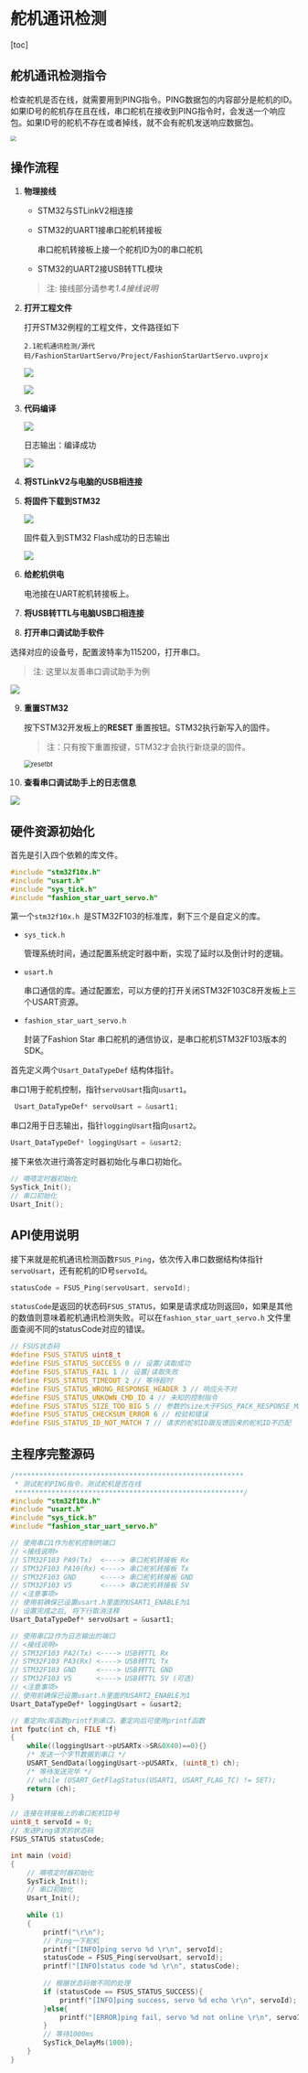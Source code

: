 # 舵机通讯检测



[toc]

## 舵机通讯检测指令

检查舵机是否在线，就需要用到PING指令。PING数据包的内容部分是舵机的ID。如果ID号的舵机存在且在线，串口舵机在接收到PING指令时，会发送一个响应包。如果ID号的舵机不存在或者掉线，就不会有舵机发送响应数据包。

<img src="./image/4.png" style="zoom:60%;" />



## 操作流程

1. **物理接线**

   * STM32与STLinkV2相连接

   * STM32的UART1接串口舵机转接板

     串口舵机转接板上接一个舵机ID为0的串口舵机

   * STM32的UART2接USB转TTL模块

   >  注: 接线部分请参考*1.4接线说明*

   

2. **打开工程文件**

   打开STM32例程的工程文件，文件路径如下

    `2.1舵机通讯检测/源代码/FashionStarUartServo/Project/FashionStarUartServo.uvprojx`

   <img src="./image/open-project.png" style="zoom:100%;" />

   ![](./image/main.png)

   

3. **代码编译**

   ![](./image/compile.png)

   日志输出：编译成功

   ![](./image/compile-success.png)

   

4. **将STLinkV2与电脑的USB相连接**

  

5. **将固件下载到STM32**

   ![](./image/download.png)

   

   固件载入到STM32 Flash成功的日志输出

   ![](./image/flash-load-finished.png)

   

6. **给舵机供电** 

   电池接在UART舵机转接板上。

   

7. **将USB转TTL与电脑USB口相连接**

  

8. **打开串口调试助手软件**

  选择对应的设备号，配置波特率为115200，打开串口。

  > 注: 这里以友善串口调试助手为例

  ![](./image/serial-config.png)

  

9. **重置STM32**

   按下STM32开发板上的**RESET** 重置按钮。STM32执行新写入的固件。

   > 注：只有按下重置按键，STM32才会执行新烧录的固件。

   <img src="image/resetbt.png" alt="resetbt" style="zoom:80%;" />

   

10. **查看串口调试助手上的日志信息**

  ![](./image/serial-logging.png)

  

## 硬件资源初始化

首先是引入四个依赖的库文件。

```c
#include "stm32f10x.h" 
#include "usart.h"
#include "sys_tick.h"
#include "fashion_star_uart_servo.h"
```

第一个`stm32f10x.h `是STM32F103的标准库，剩下三个是自定义的库。

* `sys_tick.h` 

  管理系统时间，通过配置系统定时器中断，实现了延时以及倒计时的逻辑。

* `usart.h`

  串口通信的库。通过配置宏，可以方便的打开关闭STM32F103C8开发板上三个USART资源。

* `fashion_star_uart_servo.h` 

  封装了Fashion Star 串口舵机的通信协议，是串口舵机STM32F103版本的SDK。



首先定义两个`Usart_DataTypeDef` 结构体指针。

串口1用于舵机控制，指针`servoUsart`指向`usart1`。

```c
 Usart_DataTypeDef* servoUsart = &usart1; 
```

串口2用于日志输出，指针`loggingUsart`指向`usart2`。

```c
Usart_DataTypeDef* loggingUsart = &usart2;
```

接下来依次进行滴答定时器初始化与串口初始化。

```c
// 嘀嗒定时器初始化
SysTick_Init();
// 串口初始化
Usart_Init();
```



## API使用说明

接下来就是舵机通讯检测函数`FSUS_Ping`，依次传入串口数据结构体指针`servoUsart`，还有舵机的ID号`servoId`。

```c
statusCode = FSUS_Ping(servoUsart, servoId);
```

`statusCode`是返回的状态码`FSUS_STATUS`，如果是请求成功则返回`0`，如果是其他的数值则意味着舵机通讯检测失败。可以在`fashion_star_uart_servo.h` 文件里面查阅不同的statusCode对应的错误。

```c
// FSUS状态码
#define FSUS_STATUS uint8_t
#define FSUS_STATUS_SUCCESS 0 // 设置/读取成功
#define FSUS_STATUS_FAIL 1 // 设置/读取失败
#define FSUS_STATUS_TIMEOUT 2 // 等待超时 
#define FSUS_STATUS_WRONG_RESPONSE_HEADER 3 // 响应头不对
#define FSUS_STATUS_UNKOWN_CMD_ID 4 // 未知的控制指令
#define FSUS_STATUS_SIZE_TOO_BIG 5 // 参数的size大于FSUS_PACK_RESPONSE_MAX_SIZE里面的限制
#define FSUS_STATUS_CHECKSUM_ERROR 6 // 校验和错误
#define FSUS_STATUS_ID_NOT_MATCH 7 // 请求的舵机ID跟反馈回来的舵机ID不匹配
```



## 主程序完整源码

```c
/********************************************************
 * 测试舵机PING指令，测试舵机是否在线
 ********************************************************/
#include "stm32f10x.h"
#include "usart.h"
#include "sys_tick.h"
#include "fashion_star_uart_servo.h"

// 使用串口1作为舵机控制的端口
// <接线说明>
// STM32F103 PA9(Tx)  <----> 串口舵机转接板 Rx
// STM32F103 PA10(Rx) <----> 串口舵机转接板 Tx
// STM32F103 GND 	  <----> 串口舵机转接板 GND
// STM32F103 V5 	  <----> 串口舵机转接板 5V
// <注意事项>
// 使用前确保已设置usart.h里面的USART1_ENABLE为1
// 设置完成之后, 将下行取消注释
Usart_DataTypeDef* servoUsart = &usart1; 

// 使用串口2作为日志输出的端口
// <接线说明>
// STM32F103 PA2(Tx) <----> USB转TTL Rx
// STM32F103 PA3(Rx) <----> USB转TTL Tx
// STM32F103 GND 	 <----> USB转TTL GND
// STM32F103 V5 	 <----> USB转TTL 5V (可选)
// <注意事项>
// 使用前确保已设置usart.h里面的USART2_ENABLE为1
Usart_DataTypeDef* loggingUsart = &usart2;

// 重定向c库函数printf到串口，重定向后可使用printf函数
int fputc(int ch, FILE *f)
{
	while((loggingUsart->pUSARTx->SR&0X40)==0){}
	/* 发送一个字节数据到串口 */
	USART_SendData(loggingUsart->pUSARTx, (uint8_t) ch);
	/* 等待发送完毕 */
	// while (USART_GetFlagStatus(USART1, USART_FLAG_TC) != SET);		
	return (ch);
}

// 连接在转接板上的串口舵机ID号
uint8_t servoId = 0; 
// 发送Ping请求的状态码
FSUS_STATUS statusCode; 

int main (void)
{
	// 嘀嗒定时器初始化
	SysTick_Init();
	// 串口初始化
	Usart_Init();
	
	while (1)
    {	
		printf("\r\n");
		// Ping一下舵机
		printf("[INFO]ping servo %d \r\n", servoId);
		statusCode = FSUS_Ping(servoUsart, servoId);
		printf("[INFO]status code %d \r\n", statusCode);
		
		// 根据状态码做不同的处理
		if (statusCode == FSUS_STATUS_SUCCESS){
			printf("[INFO]ping success, servo %d echo \r\n", servoId);
		}else{
			printf("[ERROR]ping fail, servo %d not online \r\n", servoId);
		}
		// 等待1000ms
		SysTick_DelayMs(1000);
    }
}
```
